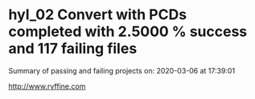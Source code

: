# hyl_02 Convert with PCDs completed with 2.5000 % success and 117 failing files

Summary of passing and failing projects on: 2020-03-06 at 17:39:01

http://www.ryffine.com
